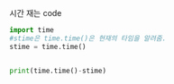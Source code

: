시간 재는 code

```python
import time
#stime은 time.time()은 현재의 타임을 알려줌.
stime = time.time()


print(time.time()-stime)
```


